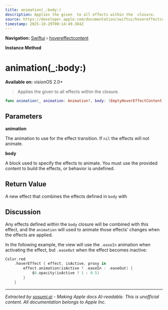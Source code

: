 ```yaml
---
title: animation(_:body:)
description: Applies the given  to all effects within the  closure.
source: https://developer.apple.com/documentation/swiftui/hovereffectcontent/animation(_:body:)
timestamp: 2025-10-29T00:14:49.384Z
---
```


**Navigation:** [Swiftui](/documentation/swiftui) › [hovereffectcontent](/documentation/swiftui/hovereffectcontent)

**Instance Method**

# animation(_:body:)

**Available on:** visionOS 2.0+

> Applies the given  to all effects within the  closure.

```swift
func animation(_ animation: Animation?, body: (EmptyHoverEffectContent) -> some HoverEffectContent) -> some HoverEffectContent
```

## Parameters

**animation**

The animation to use for the effect transition. If `nil` the effects will not animate.



**body**

A block used to specify the effects to animate. You must use the provided content to build the effects, or behavior is undefined.



## Return Value

A new effect that combines the effects defined in `body` with

## Discussion

Any effects defined within the `body` closure will be combined with this effect, and the `animation` will used to animate those effects’ changes when the effects are applied.

In the following example, the view will use the `.easeIn` animation when activating the effect, but `.easeOut` when the effect becomes inactive:

```swift
Color.red
    .hoverEffect { effect, isActive, proxy in
        effect.animation(isActive ? .easeIn : .easeOut) {
            $0.opacity(isActive ? 1 : 0.5)
        }
    }
```

---

*Extracted by [sosumi.ai](https://sosumi.ai) - Making Apple docs AI-readable.*
*This is unofficial content. All documentation belongs to Apple Inc.*
